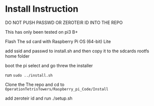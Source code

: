 # Install Instruction

DO NOT PUSH PASSWD OR ZEROTEIR ID INTO THE REPO

This has only been tested on pi3 B+

Flash The sd card with Raspberry Pi OS (64-bit) Lite

add ssid and passwd to install.sh and then copy it to the sdcards rootfs home folder

boot the pi select and go threw the installer

run `sudo ../install.sh`

Clone the The repo and cd to `OperationTetrisTowers/Raspberry_pi_Code/Install`

add zeroteir id and run ./setup.sh
